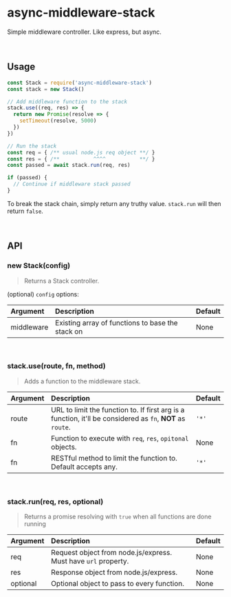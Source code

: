 # async-middleware-stack
Simple middleware controller. Like express, but async.

<br>

## Usage
```js
const Stack = require('async-middleware-stack')
const stack = new Stack()

// Add middleware function to the stack
stack.use((req, res) => {
  return new Promise(resolve => {
    setTimeout(resolve, 5000)
  })
})

// Run the stack
const req = { /** usual node.js req object **/ }
const res = { /**           ^^^^           **/ }
const passed = await stack.run(req, res)

if (passed) {
  // Continue if middleware stack passed
}
```
To break the stack chain, simply return any truthy value. `stack.run` will then
return `false`.

<br>

## API

### new Stack(config)
> Returns a Stack controller.

(optional) `config` options:

| Argument | Description | Default |
|:------------- |:------------- |:------------- |
| middleware | Existing array of functions to base the stack on  | None |

<br>

### stack.use(route, fn, method)
> Adds a function to the middleware stack.

| Argument | Description | Default |
|:------------- |:------------- |:------------- |
| route | URL to limit the function to. If first arg is a function, it'll be considered as `fn`, **NOT** as `route`. | `'*'` |
| fn | Function to execute with `req`, `res`, `opitonal` objects. | None |
| fn | RESTful method to limit the function to. Default accepts any. | `'*'` |

<br>

### stack.run(req, res, optional)
> Returns a promise resolving with `true` when all functions are done running

| Argument | Description | Default |
|:------------- |:------------- |:------------- |
| req | Request object from node.js/express. Must have `url` property. | None |
| res | Response object from node.js/express. | None |
| optional | Optional object to pass to every function. | None |

<br>
